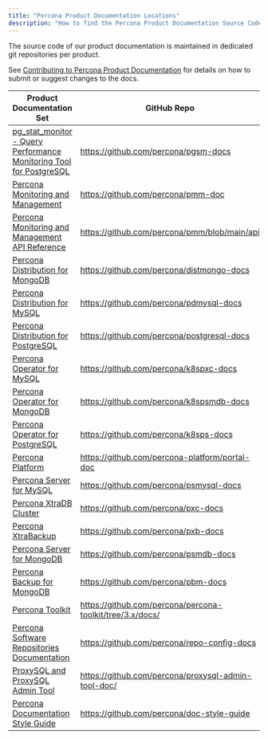 ```yaml
---
title: "Percona Product Documentation Locations"
description: "How to find the Percona Product Documentation Source Code"
---
```


The source code of our product documentation is maintained in dedicated git
repositories per product.

See [Contributing to Percona Product Documentation](/contribute/documentation/)
for details on how to submit or suggest changes to the docs.

| Product Documentation Set | GitHub Repo | Contributing Info |
|---------------------------|-------------|-------------------|
| [pg_stat_monitor - Query Performance Monitoring Tool for PostgreSQL](https://docs.percona.com/pg-stat-monitor/) | https://github.com/percona/pgsm-docs | [CONTRIBUTING.md](https://github.com/percona/pgsm-docs/blob/main/CONTRIBUTING.md) |
| [Percona Monitoring and Management](https://docs.percona.com/percona-monitoring-and-management/) | https://github.com/percona/pmm-doc | [`README.md`](https://github.com/percona/pmm-doc/blob/main/README.md) |
| [Percona Monitoring and Management API Reference](https://percona-pmm.readme.io/) | https://github.com/percona/pmm/blob/main/api | [`CONTRIBUTING.md`](https://github.com/percona/pmm/blob/main/CONTRIBUTING.md#api-reference-documentation) |
| [Percona Distribution for MongoDB](https://docs.percona.com/percona-distribution-for-mongodb/latest/) | https://github.com/percona/distmongo-docs | [`CONTRIBUTING.md`](https://github.com/percona/distmongo-docs/blob/5.0/CONTRIBUTING.md) |
| [Percona Distribution for MySQL](https://docs.percona.com/percona-distribution-for-mysql/8.0/) | https://github.com/percona/pdmysql-docs | [`CONTRIBUTING.md`](https://github.com/percona/pdmysql-docs/blob/8.0/CONTRIBUTING.md) |
| [Percona Distribution for PostgreSQL](https://docs.percona.com/postgresql/) | https://github.com/percona/postgresql-docs | [`CONTRIBUTING.md`](https://github.com/percona/postgresql-docs/blob/14/CONTRIBUTING.md) |
| [Percona Operator for MySQL](https://docs.percona.com/percona-operator-for-mysql/pxc/) | https://github.com/percona/k8spxc-docs | [`CONTRIBUTING.md`](https://github.com/percona/k8spxc-docs/blob/main/CONTRIBUTING.md) |
| [Percona Operator for MongoDB](https://docs.percona.com/percona-operator-for-mongodb/) | https://github.com/percona/k8spsmdb-docs | [`CONTRIBUTING.md`](https://github.com/percona/k8spsmdb-docs/blob/main/CONTRIBUTING.md) |
| [Percona Operator for PostgreSQL](https://docs.percona.com/percona-operator-for-postgresql/) | https://github.com/percona/k8sps-docs | [`CONTRIBUTING.md`](https://github.com/percona/k8sps-docs/blob/main/CONTRIBUTING.md) |
| [Percona Platform](https://docs.percona.com/percona-platform/) | https://github.com/percona-platform/portal-doc | N/A |
| [Percona Server for MySQL](https://docs.percona.com/percona-server/latest/)  | https://github.com/percona/psmysql-docs | [`contributing.md`](https://github.com/percona/psmysql-docs/blob/8.0/source/contributing.md) |
| [Percona XtraDB Cluster](https://docs.percona.com/percona-xtradb-cluster/latest/) | https://github.com/percona/pxc-docs | [`contributing.md`](https://github.com/percona/pxc-docs/blob/8.0/contributing.md) |
| [Percona XtraBackup](https://docs.percona.com/percona-xtrabackup/latest/) | https://github.com/percona/pxb-docs | [`contributing.md`](https://github.com/percona/pxb-docs/blob/8.0/contributing.md) |
| [Percona Server for MongoDB](https://docs.percona.com/percona-server-for-mongodb/latest/) | https://github.com/percona/psmdb-docs | [`CONTRIBUTING.md`](https://github.com/percona/psmdb-docs/blob/4.4/CONTRIBUTING.md) |
| [Percona Backup for MongoDB](https://docs.percona.com/percona-backup-mongodb/) | https://github.com/percona/pbm-docs | [`CONTRIBUTING.md`](https://github.com/percona/pbm-docs/blob/main/CONTRIBUTING.md) |
| [Percona Toolkit](https://docs.percona.com/percona-toolkit/) | https://github.com/percona/percona-toolkit/tree/3.x/docs/ | [`CONTRIBUTING.md`](https://github.com/percona/percona-toolkit/blob/3.x/CONTRIBUTING.md) |
| [Percona Software Repositories Documentation](https://docs.percona.com/percona-software-repositories/) | https://github.com/percona/repo-config-docs | [`CONTRIBUTING.md`](https://github.com/percona/repo-config-docs/blob/master/CONTRIBUTING.md) |
| [ProxySQL and ProxySQL Admin Tool](https://docs.percona.com/proxysql/) | https://github.com/percona/proxysql-admin-tool-doc/ | [`contributing.md`](https://github.com/percona/proxysql-admin-tool-doc/blob/main/contributing.md) |
| [Percona Documentation Style Guide](https://docs.percona.com/style-guide/) | https://github.com/percona/doc-style-guide | N/A
